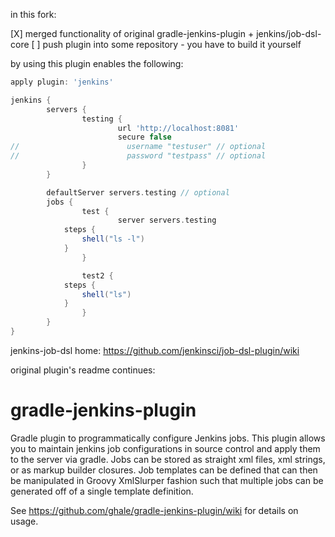 in this fork:

[X] merged functionality of original gradle-jenkins-plugin + jenkins/job-dsl-core
[ ] push plugin into some repository - you have to build it yourself

by using this plugin enables the following:

```groovy
apply plugin: 'jenkins'

jenkins {
        servers {
                testing {
                        url 'http://localhost:8081'
                        secure false         
//                        username "testuser" // optional
//                        password "testpass" // optional
                }
        }

        defaultServer servers.testing // optional
        jobs {
                test {
                        server servers.testing
			steps {
				shell("ls -l")
			}
                }

                test2 {
			steps {
				shell("ls")
			}
                }
        }
}
```

jenkins-job-dsl home:
https://github.com/jenkinsci/job-dsl-plugin/wiki	


original plugin's readme continues:

gradle-jenkins-plugin
=====================

Gradle plugin to programmatically configure Jenkins jobs.  This plugin allows you to maintain jenkins job configurations in source control and apply them to the server via gradle.  Jobs can be stored as straight xml files, xml strings, or as markup builder closures.  Job templates can be defined that can then be manipulated in Groovy XmlSlurper fashion such that multiple jobs can be generated off of a single template definition.

See https://github.com/ghale/gradle-jenkins-plugin/wiki for details on usage.

              
